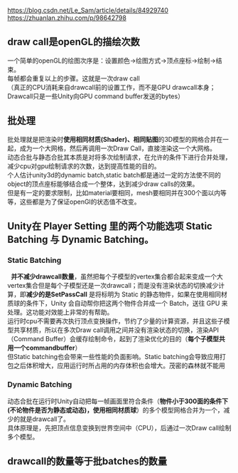 https://blog.csdn.net/Le_Sam/article/details/84929740   
https://zhuanlan.zhihu.com/p/98642798    


## draw call是openGL的描绘次数  
一个简单的openGL的绘图次序是：设置颜色→绘图方式→顶点座标→绘制→结束。  
每帧都会重复以上的步骤。这就是一次draw call  
（真正的CPU消耗来自drawcall前的设置工作，而不是GPU drawcall本身；Drawcall只是一些Unity向GPU command buffer发送的bytes）  
  
## 批处理
批处理就是把渲染时**使用相同材质(Shader)、相同贴图**的3D模型的网格合并在一起，成为一个大网格，然后再调用一次Draw Call，直接渲染这一个大网格。  
动态合批与静态合批其本质是对将多次绘制请求，在允许的条件下进行合并处理，减少cpu对gpu绘制请求的次数，达到提高性能的目的。  
个人估计unity3d的dynamic batch,static batch都是通过一定的方法使不同的object的顶点座标能够结合成一个整体，达到减少draw calls的效果。  
但是有一定的要求限制，比如material要相同，mesh要相同并在300个面以内等等，这些都是为了保证openGl的状态值不改变。  


## Unity在 Player Setting 里的两个功能选项 Static Batching 与 Dynamic Batching。
### Static Batching 
&nbsp;&nbsp;**并不减少drawcall数量**，虽然把每个子模型的vertex集合都合起来变成一个大vertex集合但是每个子模型还是一次drawcall；而是没有渲染状态的切换减少计算，即**减少的是SetPassCall**
  是将标明为 Static 的静态物件，如果在使用相同材质球的条件下，Unity 会自动帮你把这两个物件合并成一个 Batch，送往 GPU 来处理。这功能对效能上非常的有帮助。  
  运行时cpu不需要再次执行顶点变换操作，节约了少量的计算资源，并且这些子模型共享材质，所以在多次Draw call调用之间并没有渲染状态的切换，渲染API（Command Buffer）会缓存绘制命令，起到了渲染优化的目的（**每个子模型共用一个commandbuffer**）   
  但Static batching也会带来一些性能的负面影响。Static batching会导致应用打包之后体积增大，应用运行时所占用的内存体积也会增大。茂密的森林就不能用   
### Dynamic Batching   
  动态合批在运行时Unity自动把每一帧画面里符合条件（**物件小于300面的条件下(不论物件是否为静态或动态)，使用相同材质球**）的多个模型网格合并为一个，减少的就是drawcall了。  
  具体原理是，先把顶点信息变换到世界空间中（CPU），后通过一次Draw call绘制多个模型。  


## drawcall的数量等于批batches的数量
